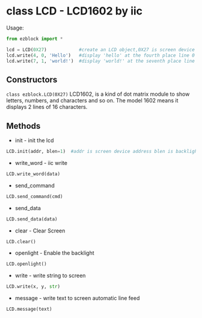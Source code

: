 # class LCD - LCD1602 by iic

Usage:
```python
from ezblock import *

lcd = LCD(0X27)            #create an LCD object,0X27 is screen device address
lcd.write(4, 0, 'Hello')   #display 'hello' at the fourth place line 0
lcd.write(7, 1, 'world!')  #display 'world!' at the seventh place line 1
```

## Constructors
```class ezblock.LCD(0X27)```
LCD1602, is a kind of dot matrix module to show letters, numbers, and characters and so on. The model 1602 means it displays 2 lines of 16 characters.

## Methods
- init - init the lcd
```python
LCD.init(addr, blen=1)  #addr is screen device address blen is backlight
```
- write_word - iic write
```python
LCD.write_word(data)
```
- send_command
```python
LCD.send_command(cmd)
```
- send_data
```python
LCD.send_data(data)
```
- clear - Clear Screen
```python
LCD.clear()
```
- openlight - Enable the backlight
```python
LCD.openlight()
```
- write - write string to screen
```python
LCD.write(x, y, str)
```
- message - write text to screen automatic line feed
```python
LCD.message(text)
```